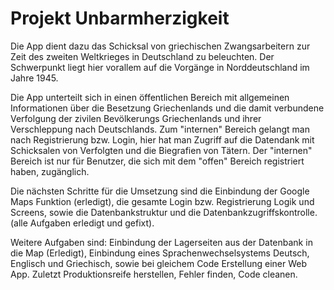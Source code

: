 # Projekt Unbarmherzigkeit

Die App dient dazu das Schicksal von griechischen Zwangsarbeitern zur Zeit des zweiten Weltkrieges in Deutschland zu beleuchten.
Der Schwerpunkt liegt hier vorallem auf die Vorgänge in Norddeutschland im Jahre 1945.

Die App unterteilt sich in einen öffentlichen Bereich mit allgemeinen Informationen über die Besetzung Griechenlands und die damit
verbundene Verfolgung der zivilen Bevölkerungs Griechenlands und ihrer Verschleppung nach Deutschlands. Zum "internen" Bereich gelangt
man nach Registrierung bzw. Login, hier hat man Zugriff auf die Datendank mit Schicksalen von Verfolgten und die Biegrafien von Tätern.
Der "internen" Bereich ist nur für Benutzer, die sich mit dem "offen" Bereich registriert haben, zugänglich.

Die nächsten Schritte für die Umsetzung sind die Einbindung der Google Maps Funktion (erledigt), die gesamte Login bzw. Registrierung Logik und Screens, sowie die Datenbankstruktur und die Datenbankzugriffskontrolle. (alle Aufgaben erledigt und gefixt).

Weitere Aufgaben sind: Einbindung der Lagerseiten aus der Datenbank in die Map (Erledigt), Einbindung eines Sprachenwechselsystems Deutsch, Englisch und Griechisch, sowie bei gleichem Code Erstellung einer Web App. Zuletzt Produktionsreife herstellen, Fehler finden, Code cleanen.
